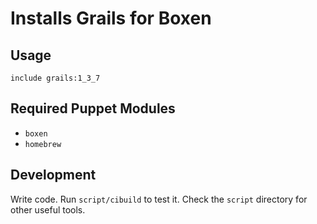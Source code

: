 # Installs Grails for Boxen

## Usage

```puppet
include grails:1_3_7
```

## Required Puppet Modules

* `boxen`
* `homebrew`

## Development

Write code. Run `script/cibuild` to test it. Check the `script`
directory for other useful tools.
